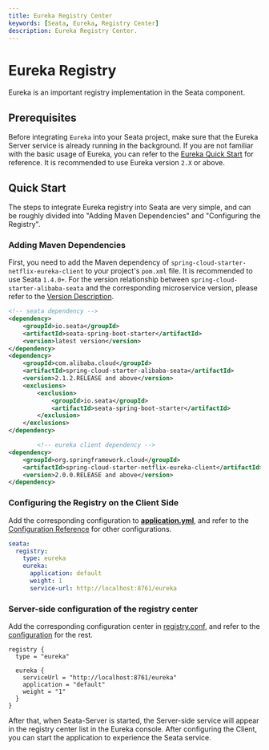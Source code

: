 ```yaml
---
title: Eureka Registry Center
keywords: [Seata, Eureka, Registry Center]
description: Eureka Registry Center.
---
```


# Eureka Registry

Eureka is an important registry implementation in the Seata component.

## Prerequisites

Before integrating `Eureka` into your Seata project, make sure that the Eureka Server service is already running in the background. If you are not familiar with the basic usage of Eureka, you can refer to the [Eureka Quick Start](https://projects.spring.io/spring-cloud/spring-cloud.html#_service_discovery_eureka_clients) for reference. It is recommended to use Eureka version `2.X` or above.

## Quick Start

The steps to integrate Eureka registry into Seata are very simple, and can be roughly divided into "Adding Maven Dependencies" and "Configuring the Registry".

### Adding Maven Dependencies

First, you need to add the Maven dependency of `spring-cloud-starter-netflix-eureka-client` to your project's `pom.xml` file. It is recommended to use Seata `1.4.0+`. For the version relationship between `spring-cloud-starter-alibaba-seata` and the corresponding microservice version, please refer to the [Version Description](https://github.com/alibaba/spring-cloud-alibaba/wiki/%E7%89%88%E6%9C%AC%E8%AF%B4%E6%98%8E).

```xml
<!-- seata dependency -->
<dependency>
    <groupId>io.seata</groupId>
    <artifactId>seata-spring-boot-starter</artifactId>
    <version>latest version</version>
</dependency>
<dependency>
    <groupId>com.alibaba.cloud</groupId>
    <artifactId>spring-cloud-starter-alibaba-seata</artifactId>
    <version>2.1.2.RELEASE and above</version>
    <exclusions>
        <exclusion>
            <groupId>io.seata</groupId>
            <artifactId>seata-spring-boot-starter</artifactId>
        </exclusion>
    </exclusions>
</dependency>

        <!-- eureka client dependency -->
<dependency>
    <groupId>org.springframework.cloud</groupId>
    <artifactId>spring-cloud-starter-netflix-eureka-client</artifactId>
    <version>2.0.0.RELEASE and above</version>
</dependency>
```

### Configuring the Registry on the Client Side

Add the corresponding configuration to [**application.yml**](https://github.com/seata/seata/blob/1.0.0/script/client/spring/application.yml), and refer to the [Configuration Reference](https://github.com/seata/seata/tree/1.0.0/script/client) for other configurations.

```yaml
seata:
  registry:
    type: eureka
    eureka:
      application: default
      weight: 1
      service-url: http://localhost:8761/eureka
```

### Server-side configuration of the registry center

Add the corresponding configuration center in [registry.conf](https://github.com/seata/seata/blob/1.0.0/server/src/main/resources/registry.conf), and refer to the [configuration](https://github.com/seata/seata/tree/1.0.0/script/server) for the rest.

```
registry {
  type = "eureka"
 
  eureka {
    serviceUrl = "http://localhost:8761/eureka"
    application = "default"
    weight = "1"
  }
}
```

After that, when Seata-Server is started, the Server-side service will appear in the registry center list in the Eureka console. After configuring the Client, you can start the application to experience the Seata service.